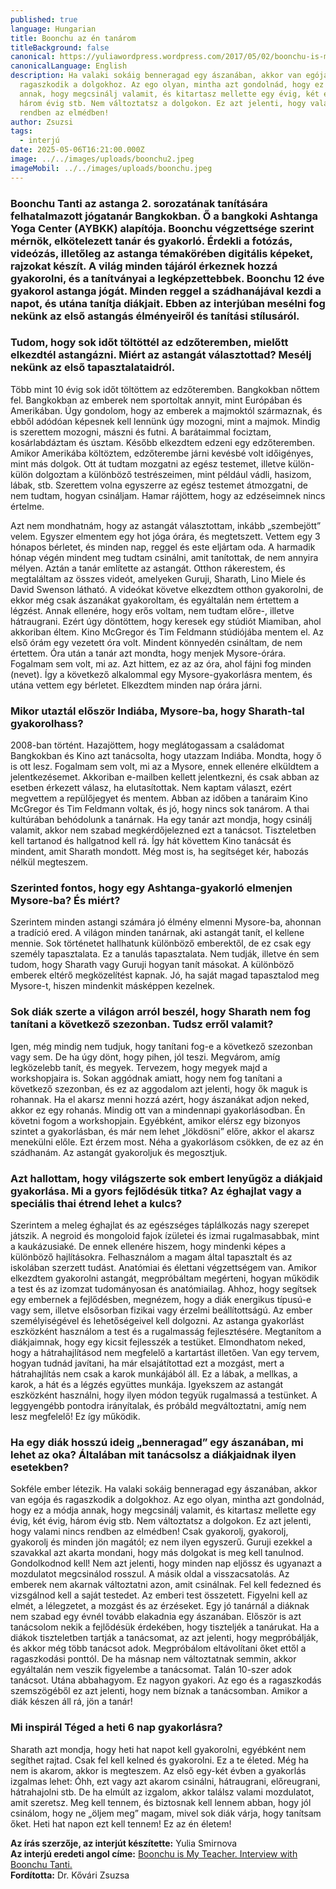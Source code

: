 ```yaml
---
published: true
language: Hungarian
title: Boonchu az én tanárom
titleBackground: false
canonical: https://yuliawordpress.wordpress.com/2017/05/02/boonchu-is-my-teacher-interview-with-boonchu-tanti/
canonicalLanguage: English
description: Ha valaki sokáig benneragad egy ászanában, akkor van egója és
  ragaszkodik a dolgokhoz. Az ego olyan, mintha azt gondolnád, hogy ez a módja
  annak, hogy megcsinálj valamit, és kitartasz mellette egy évig, két évig,
  három évig stb. Nem változtatsz a dolgokon. Ez azt jelenti, hogy valami nincs
  rendben az elmédben!
author: Zsuzsi
tags:
  - interjú
date: 2025-05-06T16:21:00.000Z
image: ../../images/uploads/boonchu2.jpeg
imageMobil: ../../images/uploads/boonchu.jpeg
---
```

### Boonchu Tanti az astanga 2. sorozatának tanítására felhatalmazott jógatanár Bangkokban. Ő a bangkoki Ashtanga Yoga Center (AYBKK) alapítója. Boonchu végzettsége szerint mérnök, elkötelezett tanár és gyakorló. Érdekli a fotózás, videózás, illetőleg az astanga témakörében digitális képeket, rajzokat készít. A világ minden tájáról érkeznek hozzá gyakorolni, és a tanítványai a legképzettebbek. Boonchu 12 éve gyakorol astanga jógát. Minden reggel a szádhanájával kezdi a napot, és utána tanítja diákjait. Ebben az interjúban mesélni fog nekünk az első astangás élményeiről és tanítási stílusáról.

### Tudom, hogy sok időt töltöttél az edzőteremben, mielőtt elkezdtél astangázni. Miért az astangát választottad? Mesélj nekünk az első tapasztalataidról.

Több mint 10 évig sok időt töltöttem az edzőteremben. Bangkokban nőttem fel. Bangkokban az emberek nem sportoltak annyit, mint Európában és Amerikában. Úgy gondolom, hogy az emberek a majmoktól származnak, és ebből adódóan képesnek kell lennünk úgy mozogni, mint a majmok. Mindig is szerettem mozogni, mászni és futni. A barátaimmal fociztam, kosárlabdáztam és úsztam. Később elkezdtem edzeni egy edzőteremben. Amikor Amerikába költöztem, edzőterembe járni kevésbé volt időigényes, mint más dolgok. Ott át tudtam mozgatni az egész testemet, illetve külön-külön dolgoztam a különböző testrészeimen, mint például vádli, hasizom, lábak, stb. Szerettem volna egyszerre az egész testemet átmozgatni, de nem tudtam, hogyan csináljam. Hamar rájöttem, hogy az edzéseimnek nincs értelme.

Azt nem mondhatnám, hogy az astangát választottam, inkább „szembejött” velem. Egyszer elmentem egy hot jóga órára, és megtetszett. Vettem egy 3 hónapos bérletet, és minden nap, reggel és este eljártam oda. A harmadik hónap végén mindent meg tudtam csinálni, amit tanítottak, de nem annyira mélyen. Aztán a tanár említette az astangát. Otthon rákerestem, és megtaláltam az összes videót, amelyeken Guruji, Sharath, Lino Miele és David Swenson látható. A videókat követve elkezdtem otthon gyakorolni, de ekkor még csak ászanákat gyakoroltam, és egyáltalán nem értettem a légzést. Annak ellenére, hogy erős voltam, nem tudtam előre-, illetve hátraugrani. Ezért úgy döntöttem, hogy keresek egy stúdiót Miamiban, ahol akkoriban éltem. Kino McGregor és Tim Feldmann stúdiójába mentem el. Az első órám egy vezetett óra volt. Mindent könnyedén csináltam, de nem értettem. Óra után a tanár azt mondta, hogy menjek Mysore-órára. Fogalmam sem volt, mi az. Azt hittem, ez az az óra, ahol fájni fog minden (nevet). Így a következő alkalommal egy Mysore-gyakorlásra mentem, és utána vettem egy bérletet. Elkezdtem minden nap órára járni.

### Mikor utaztál először Indiába, Mysore-ba, hogy Sharath-tal gyakorolhass?

2008-ban történt. Hazajöttem, hogy meglátogassam a családomat Bangkokban és Kino azt tanácsolta, hogy utazzam Indiába. Mondta, hogy ő is ott lesz. Fogalmam sem volt, mi az a Mysore, ennek ellenére elküldtem a jelentkezésemet. Akkoriban e-mailben kellett jelentkezni, és csak abban az esetben érkezett válasz, ha elutasítottak. Nem kaptam választ, ezért megvettem a repülőjegyet és mentem. Abban az időben a tanáraim Kino McGregor és Tim Feldmann voltak, és jó, hogy nincs sok tanárom. A thai kultúrában behódolunk a tanárnak. Ha egy tanár azt mondja, hogy csinálj valamit, akkor nem szabad megkérdőjelezned ezt a tanácsot. Tiszteletben kell tartanod és hallgatnod kell rá. Így hát követtem Kino tanácsát és mindent, amit Sharath mondott. Még most is, ha segítséget kér, habozás nélkül megteszem.

### Szerinted fontos, hogy egy Ashtanga-gyakorló elmenjen Mysore-ba? És miért?

Szerintem minden astangi számára jó élmény elmenni Mysore-ba, ahonnan a tradíció ered. A világon minden tanárnak, aki astangát tanít, el kellene mennie. Sok történetet hallhatunk különböző emberektől, de ez csak egy személy tapasztalata. Ez a tanulás tapasztalata. Nem tudják, illetve én sem tudom, hogy Sharath vagy Guruji hogyan tanít másokat. A különböző emberek eltérő megközelítést kapnak. Jó, ha saját magad tapasztalod meg Mysore-t, hiszen mindenkit másképpen kezelnek.

### Sok diák szerte a világon arról beszél, hogy Sharath nem fog tanítani a következő szezonban. Tudsz erről valamit?

Igen, még mindig nem tudjuk, hogy tanítani fog-e a következő szezonban vagy sem. De ha úgy dönt, hogy pihen, jól teszi. Megvárom, amíg legközelebb tanít, és megyek. Tervezem, hogy megyek majd a workshopjaira is. Sokan aggódnak amiatt, hogy nem fog tanítani a következő szezonban, és ez az aggodalom azt jelenti, hogy ők maguk is rohannak. Ha el akarsz menni hozzá azért, hogy ászanákat adjon neked, akkor ez egy rohanás. Mindig ott van a mindennapi gyakorlásodban. Én követni fogom a workshopjain. Egyébként, amikor elérsz egy bizonyos szintet a gyakorlásban, és már nem lehet „lökdösni” előre, akkor el akarsz menekülni előle. Ezt érzem most. Néha a gyakorlásom csökken, de ez az én szádhanám. Az astangát gyakoroljuk és megosztjuk.

### Azt hallottam, hogy világszerte sok embert lenyűgöz a diákjaid gyakorlása. Mi a gyors fejlődésük titka? Az éghajlat vagy a speciális thai étrend lehet a kulcs?

Szerintem a meleg éghajlat és az egészséges táplálkozás nagy szerepet játszik. A negroid és mongoloid fajok ízületei és izmai rugalmasabbak, mint a kaukázusiaké. De ennek ellenére hiszem, hogy mindenki képes a különböző hajlításokra. Felhasználom a magam által tapasztalt és az iskolában szerzett tudást. Anatómiai és élettani végzettségem van. Amikor elkezdtem gyakorolni astangát, megpróbáltam megérteni, hogyan működik a test és az izomzat tudományosan és anatómiailag. Ahhoz, hogy segítsek egy embernek a fejlődésben, megnézem, hogy a diák energikus típusú-e vagy sem, illetve elsősorban fizikai vagy érzelmi beállítottságú. Az ember személyiségével és lehetőségeivel kell dolgozni. Az astanga gyakorlást eszközként használom a test és a rugalmasság fejlesztésére. Megtanítom a diákjaimnak, hogy egy kicsit fejlesszék a testüket. 
Elmondhatom neked, hogy a hátrahajlításod nem megfelelő a kartartást illetően. Van egy tervem, hogyan tudnád javítani, ha már elsajátítottad ezt a mozgást, mert a hátrahajlítás nem csak a karok munkájából áll. Ez a lábak, a mellkas, a karok, a hát és a légzés együttes munkája. Igyekszem az astangát eszközként használni, hogy ilyen módon tegyük rugalmassá a testünket. A leggyengébb pontodra irányítalak, és próbáld megváltoztatni, amíg nem lesz megfelelő! Ez így működik.

### Ha egy diák hosszú ideig „benneragad” egy ászanában, mi lehet az oka? Általában mit tanácsolsz a diákjaidnak ilyen esetekben?

Sokféle ember létezik. Ha valaki sokáig benneragad egy ászanában, akkor van egója és ragaszkodik a dolgokhoz. Az ego olyan, mintha azt gondolnád, hogy ez a módja annak, hogy megcsinálj valamit, és kitartasz mellette egy évig, két évig, három évig stb. Nem változtatsz a dolgokon. Ez azt jelenti, hogy valami nincs rendben az elmédben! Csak gyakorolj, gyakorolj, gyakorolj és minden jön magától; ez nem ilyen egyszerű. Guruji ezekkel a szavakkal azt akarta mondani, hogy más dolgokat is meg kell tanulnod. Gondolkodnod kell! Nem azt jelenti, hogy minden nap eljössz és ugyanazt a mozdulatot megcsinálod rosszul.
A másik oldal a visszacsatolás. Az emberek nem akarnak változtatni azon, amit csinálnak. Fel kell fedezned és vizsgálnod kell a saját testedet. Az emberi test összetett. Figyelni kell az elmét, a lélegzetet, a mozgást és az érzéseket. Egy jó tanárnál a diáknak nem szabad egy évnél tovább elakadnia egy ászanában. Először is azt tanácsolom nekik a fejlődésük érdekében, hogy tiszteljék a tanárukat. Ha a diákok tiszteletben tartják a tanácsomat, az azt jelenti, hogy megpróbálják, és akkor még több tanácsot adok. Megpróbálom eltávolítani őket ettől a ragaszkodási ponttól. De ha másnap nem változtatnak semmin, akkor egyáltalán nem veszik figyelembe a tanácsomat. Talán 10-szer adok tanácsot. Utána abbahagyom. Ez nagyon gyakori. Az ego és a ragaszkodás szemszögéből ez azt jelenti, hogy nem bíznak a tanácsomban. Amikor a diák készen áll rá, jön a tanár!

### Mi inspirál Téged a heti 6 nap gyakorlásra?

Sharath azt mondja, hogy heti hat napot kell gyakorolni, egyébként nem segíthet rajtad. Csak fel kell kelned és gyakorolni. Ez a te életed. 
Még ha nem is akarom, akkor is megteszem. Az első egy-két évben a gyakorlás izgalmas lehet: Óhh, ezt vagy azt akarom csinálni, hátraugrani, előreugrani, hátrahajolni stb. De ha elmúlt az izgalom, akkor találsz valami mozdulatot, amit szeretsz. Meg kell tennem, és biztosnak kell lennem abban, hogy jól csinálom, hogy ne „öljem meg” magam, mivel sok diák várja, hogy tanítsam őket. Heti hat napon ezt kell tennem! Ez az én életem!

**Az írás szerzője, az interjút készítette:** Yulia Smirnova  
**Az interjú eredeti angol címe:** [Boonchu is My Teacher. Interview with Boonchu Tanti.](https://yuliawordpress.wordpress.com/2017/05/02/boonchu-is-my-teacher-interview-with-boonchu-tanti/)  
**Fordította:** Dr. Kővári Zsuzsa  


